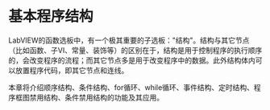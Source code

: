 # 基本程序结构

LabVIEW的函数选板中，有一个极其重要的子选板："结构"。结构与其它节点（比如函数、子VI、常量、装饰等）的区别在于，结构是用于控制程序的执行顺序的，会改变程序的流程；而其它节点多是用于改变程序中的数据。此外结构体内可以放置程序代码，即其它节点和连线。

本章将介绍顺序结构、条件结构、for循环、while循环、事件结构、定时结构、程序框图禁用结构、条件禁用结构的功能及其应用。